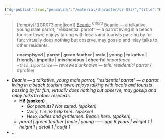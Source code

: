 ```yaml
---
{"dg-publish":true,"permalink":"/material/character/cr-073/","title":"Beanie","tags":["-character"]}
---
```


>[!empty]
> ![[CR073.png\|icon]] <u class="title">Beanie</u> <sup class="title">CR073</sup> <b class="title"> </b>
> Beanie — a talkative, young male parrot, "residential parrot" — a parrot living in a beach tourism town; enjoys talking with locals and tourists passing by for fun; virtually does nothing but observe, may gossip and relay talks to other residents.
> 
> <b>unemployed | parrot | green feather | male | young | talkative | friendly | impolite | mischevious | cheerful</b>
> <i class="small">importance `=this.importance` — reviewed unknown — title: residential parrot</i>
{ #profile}


- *Beanie — a talkative, young male parrot, "residential parrot" — a parrot living in a beach tourism town; enjoys talking with locals and tourists passing by for fun; virtually does nothing but observe, may gossip and relay talks to other residents.*
	- **Hi! (spoken)**
		- *Got peanuts? Not salted. (spoken)*
		- *Sorry, I'm no help here. (spoken)*
		- *Hello, ladies and gentlemen. Beanie here. (spoken)*
	- *parrot | green feather | male | young —— age 6 years | weight 1 | height 1 | detail 1 | outfit 1*
- ...